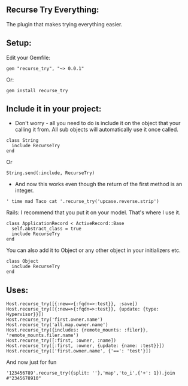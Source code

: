 ## Recurse Try Everything:
The plugin that makes trying everything easier.
## Setup:
Edit your Gemfile:
```
gem "recurse_try", "~> 0.0.1"
```
Or:
```
gem install recurse_try
```
## Include it in your project:
* Don't worry - all you need to do is include it on the object that your calling it from. All sub objects will automatically use it once called.
```
class String
  include RecurseTry
end
```
Or
```
String.send(:include, RecurseTry)
```
* And now this works even though the return of the first method is an integer.
```
' time mad Taco cat '.recurse_try('upcase.reverse.strip')
```
Rails:
I recommend that you put it on your model. That's where I use it.
```
class ApplicationRecord < ActiveRecord::Base
  self.abstract_class = true
  include RecurseTry
end
```
You can also add it to Object or any other object in your initializers etc.
```
class Object
  include RecurseTry
end
```
## Uses:
```
Host.recurse_try([{:new=>{:fqdn=>:test}}, :save])
Host.recurse_try([{:new=>{:fqdn=>:test}}, {update: {type: Hypervisor}}])
Host.recurse_try('first.owner.name')
Host.recurse_try('all.map.owner.name')
Host.recurse_try({includes: {remote_mounts: :filer}}, 'remote_mounts.filer.name')
Host.recurse_try([:first, :owner, :name])
Host.recurse_try([:first, :owner, {update: {name: :test}}])
Host.recurse_try(['first.owner.name', {'==': 'test'}])
```
And now just for fun
```
'123456789'.recurse_try({split: ''},'map','to_i',{'+': 1}).join #"2345678910"
```

